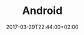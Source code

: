 ---
title: Android
date: 2017-03-29T22:44:00+02:00
description: Applications for Android devices
category: android
enableBio: false
type: showcase
translationKey: project-android
---